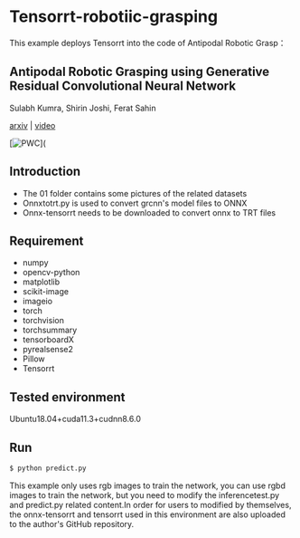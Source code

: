 # Tensorrt-robotiic-grasping
This example deploys Tensorrt into the code of Antipodal Robotic Grasp：
## Antipodal Robotic Grasping using Generative Residual Convolutional Neural Network

Sulabh Kumra, Shirin Joshi, Ferat Sahin

[arxiv](https://arxiv.org/abs/1909.04810) | [video](https://youtu.be/cwlEhdoxY4U)

[![PWC](https://img.shields.io/endpoint.svg?url=https://paperswithcode.com/badge/antipodal-robotic-grasping-using-generative/robotic-grasping-on-cornell-grasp-dataset)](

## Introduction
- The 01 folder contains some pictures of the related datasets
- Onnxtotrt.py is used to convert grcnn's model files to ONNX
- Onnx-tensorrt needs to be downloaded to convert onnx to TRT files

##  Requirement
- numpy
- opencv-python
- matplotlib
- scikit-image
- imageio
- torch
- torchvision
- torchsummary
- tensorboardX
- pyrealsense2
- Pillow
- Tensorrt

## Tested environment
Ubuntu18.04+cuda11.3+cudnn8.6.0

## Run
```bash
$ python predict.py
```

This example only uses rgb images to train the network, you can use rgbd images to train the network, but you need to modify the inferencetest.py and predict.py related content.In order for users to modified by themselves, the onnx-tensorrt and tensorrt used in this environment are also uploaded to the author's GitHub repository.

